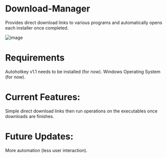# Download-Manager
Provides direct download links to various programs and automatically opens each installer once completed.

![image](https://github.com/user-attachments/assets/e9340e21-b310-4d27-b231-2578119fa0dc)

# Requirements
Autohotkey v1.1 needs to be installed (for now).
Windows Operating System (for now).

# Current Features:
Simple direct download links then run operations on the executables once downloads are finishes.

# Future Updates:
More automation (less user interaction).
